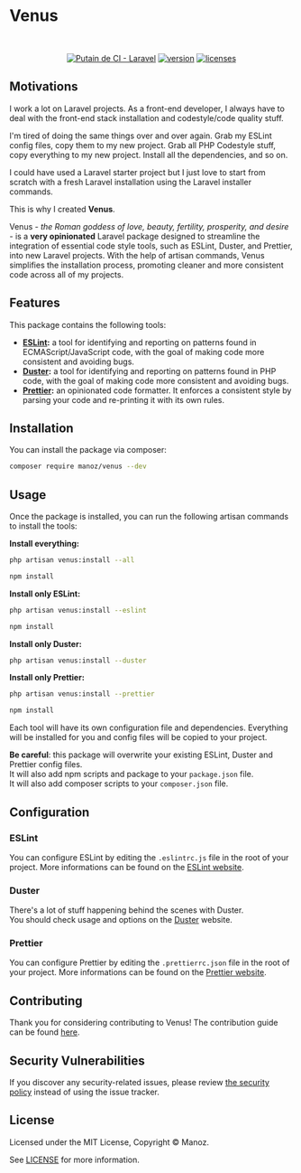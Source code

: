 # Venus

<br />
<div align="center">

[![Putain de CI - Laravel](https://github.com/Manoz/venus/actions/workflows/main.yml/badge.svg?branch=main)](https://github.com/Manoz/venus/actions/workflows/main.yml)
[![version]][version]
[![licenses][licenses]][licenses-url]

</div>

## Motivations

I work a lot on Laravel projects. As a front-end developer, I always have to deal with the front-end stack installation and codestyle/code quality stuff.

I'm tired of doing the same things over and over again. Grab my ESLint config files, copy them to my new project. Grab all PHP Codestyle stuff, copy everything to my new project. Install all the dependencies, and so on.  

I could have used a Laravel starter project but I just love to start from scratch with a fresh Laravel installation using the Laravel installer commands.

This is why I created **Venus**.  

Venus *- the Roman goddess of love, beauty, fertility, prosperity, and desire -* is a **very opinionated** Laravel package designed to streamline the integration of essential code style tools, such as ESLint, Duster, and Prettier, into new Laravel projects. With the help of artisan commands, Venus simplifies the installation process, promoting cleaner and more consistent code across all of my projects.

## Features

This package contains the following tools:

-  **[ESLint](https://eslint.org/):** a tool for identifying and reporting on patterns found in ECMAScript/JavaScript code, with the goal of making code more consistent and avoiding bugs.
- **[Duster](https://github.com/tighten/duster):** a tool for identifying and reporting on patterns found in PHP code, with the goal of making code more consistent and avoiding bugs.
- **[Prettier](https://prettier.io/):** an opinionated code formatter. It enforces a consistent style by parsing your code and re-printing it with its own rules.

## Installation

You can install the package via composer:

```bash
composer require manoz/venus --dev
```

## Usage

Once the package is installed, you can run the following artisan commands to install the tools:

**Install everything:**
```bash
php artisan venus:install --all

npm install
```

**Install only ESLint:**
```bash
php artisan venus:install --eslint

npm install
```

**Install only Duster:**
```bash
php artisan venus:install --duster
```

**Install only Prettier:**
```bash
php artisan venus:install --prettier

npm install
```

Each tool will have its own configuration file and dependencies.
Everything will be installed for you and config files will be copied to your project.

**Be careful**: this package will overwrite your existing ESLint, Duster and Prettier config files.  
It will also add npm scripts and package to your `package.json` file.  
It will also add composer scripts to your `composer.json` file.

## Configuration

### ESLint

You can configure ESLint by editing the `.eslintrc.js` file in the root of your project. More informations can be found on the [ESLint website](https://eslint.org/docs/latest/use/configure).

### Duster

There's a lot of stuff happening behind the scenes with Duster.  
You should check usage and options on the [Duster](https://github.com/tighten/duster) website.

### Prettier

You can configure Prettier by editing the `.prettierrc.json` file in the root of your project. More informations can be found on the [Prettier website](https://prettier.io/docs/en/configuration.html).

## Contributing

Thank you for considering contributing to Venus! The contribution guide can be found [here](.github/CONTRIBUTING.md).

## Security Vulnerabilities

If you discover any security-related issues, please review [the security policy](https://github.com/Manoz/venus/security/policy) instead of using the issue tracker.

## License

Licensed under the MIT License, Copyright © Manoz.

See [LICENSE](https://github.com/Manoz/venus/blob/main/LICENSE) for more information.

[licenses-url]: https://github.com/Manoz/venus/blob/main/LICENSE
[licenses]: https://img.shields.io/badge/license-MIT-blue.svg

[version]: https://img.shields.io/badge/version-1.0.0-%23d85a94.svg
